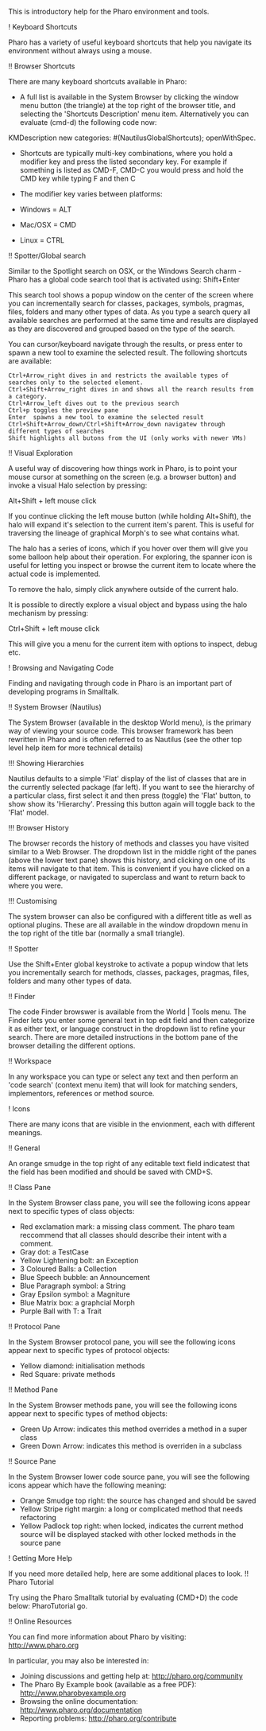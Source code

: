 This is introductory help for the Pharo environment and tools. ! Keyboard ShortcutsPharo has a variety of useful keyboard shortcuts that help you navigate its environment without always using a mouse.!! Browser ShortcutsThere are many keyboard shortcuts available in Pharo:- A full list is available in the System Browser by clicking the window menu button (the triangle) at the top right of the browser title, and selecting the 'Shortcuts Description' menu item.  Alternatively you can evaluate (cmd-d) the following code now:KMDescription new categories: #(NautilusGlobalShortcuts); openWithSpec.- Shortcuts are typically multi-key combinations, where you hold a modifier key and press the listed secondary key. For example if something is listed as CMD-F, CMD-C you would press and hold the CMD key while typing  F and then C- The modifier key varies between platforms: - Windows = ALT - Mac/OSX = CMD - Linux = CTRL!! Spotter/Global searchSimilar to the Spotlight search on OSX, or the Windows Search charm - Pharo has a global code search tool that is activated using:  Shift+EnterThis search tool shows a popup window on the center of the screen where you can incrementally search for classes, packages, symbols,  pragmas, files, folders and many other types of data.  As you type a search query  all available searches are performed at the same time and results are displayed as they are discovered and grouped based on the type of the search.You can cursor/keyboard navigate through the results, or press enter to spawn a new tool to examine the selected result.The following shortcuts are available:	Ctrl+Arrow_right dives in and restricts the available types of searches only to the selected element.	Ctrl+Shift+Arrow_right dives in and shows all the rearch results from a category.	Ctrl+Arrow_left dives out to the previous search	Ctrl+p toggles the preview pane	Enter  spawns a new tool to examine the selected result	Ctrl+Shift+Arrow_down/Ctrl+Shift+Arrow_down navigatew through different types of searches	Shift highlights all butons from the UI (only works with newer VMs)!! Visual ExplorationA useful way of discovering how things work in Pharo, is to point your mouse cursor at something on the screen (e.g. a browser button) and invoke a visual Halo selection by pressing:   Alt+Shift + left mouse clickIf you continue clicking the left mouse button (while holding Alt+Shift), the halo will expand it's selection to the current item's parent. This is useful for traversing the lineage of graphical Morph's to see what contains what.The halo has a series of icons, which if you hover over them will give you some balloon help about their operation. For exploring, the spanner icon is useful for letting you inspect or browse the current item to locate where the actual code is implemented.To remove the halo,  simply click anywhere outside of the current halo.It is possible to directly explore a visual object and bypass using the halo mechanism by pressing:  Ctrl+Shift + left mouse clickThis will give you a menu for the current item with options to inspect, debug etc.! Browsing and Navigating CodeFinding and navigating through code in Pharo is an important part of developing programs in Smalltalk.!! System Browser (Nautilus)The System Browser (available in the desktop World menu), is the primary way of viewing your source code. This browser framework has been rewritten in Pharo and is often referred to as Nautilus (see the other top level help item for more technical details)!!! Showing HierarchiesNautilus defaults to a simple 'Flat' display of the list of classes that are in the currently selected package (far left). If you want to see the hierarchy of a particular class, first select it and then press (toggle) the 'Flat' button, to show show its 'Hierarchy'. Pressing this button again will toggle back to the 'Flat' model.!!! Browser HistoryThe browser records the history of methods and classes you have visited similar to a Web Browser. The dropdown list in the middle right of the panes (above the lower text pane) shows this history, and clicking on one of its items will navigate to that item. This is convenient if you have clicked on a different package, or navigated to superclass and want to return back to where you were. !!! CustomisingThe system browser can also be configured with a different title as well as optional plugins. These are all available in the window dropdown menu in the top right of the title bar (normally a small triangle).!! SpotterUse the Shift+Enter global keystroke to activate a popup window that lets you incrementally search for methods, classes, packages, pragmas, files, folders and many other types of data.!! Finder The code Finder browswer is available from the World | Tools menu. The Finder lets you enter some general text in top edit field and then categorize it as either text, or language construct in the dropdown list to refine your search. There are more detailed instructions in the bottom pane of the browser detailing the different options.!! WorkspaceIn any workspace you can type or select any text and then perform an 'code search' (context menu item) that will look for matching senders, implementors, references or method source.! IconsThere are many icons that are visible in the envionment, each with different meanings.!! GeneralAn orange smudge in the top right of any editable text field indicatest that the field has been modified and should be saved with CMD+S.!! Class PaneIn the System Browser class pane, you will see the following icons appear next to specific types of class objects:- Red exclamation mark: a missing class comment. The pharo team reccommend that all classes should describe their intent with a comment. - Gray dot: a TestCase - Yellow Lightening bolt: an Exception - 3 Coloured Balls: a Collection - Blue Speech bubble: an Announcement - Blue Paragraph symbol: a String - Gray Epsilon symbol: a Magniture - Blue Matrix box: a graphcial Morph - Purple Ball with T: a Trait!! Protocol PaneIn the System Browser protocol pane, you will see the following icons appear next to specific types of protocol objects:- Yellow diamond: initialisation methods- Red Square: private methods!! Method PaneIn the System Browser methods pane, you will see the following icons appear next to specific types of method objects:- Green Up Arrow: indicates this method overrides a method in a super class- Green Down Arrow: indicates this method is overriden in a subclass!! Source PaneIn the System Browser lower code source pane, you will see the following icons appear which have the following meaning:- Orange Smudge top right: the source has changed and should be saved- Yellow Stripe right margin: a long or complicated method that needs refactoring- Yellow Padlock top right: when locked, indicates the current method source will be displayed stacked with other locked methods in the source pane! Getting More HelpIf you need more detailed help, here are some additional places to look.!! Pharo TutorialTry using the Pharo Smalltalk tutorial by evaluating (CMD+D) the code below: 	PharoTutorial go.!! Online ResourcesYou can find more information about Pharo by visiting: 	http://www.pharo.orgIn particular, you may also be interested in:- Joining discussions and getting help at: http://pharo.org/community - The Pharo By Example book (available as a free PDF): http://www.pharobyexample.org- Browsing the online documentation: http://www.pharo.org/documentation- Reporting problems: http://pharo.org/contribute